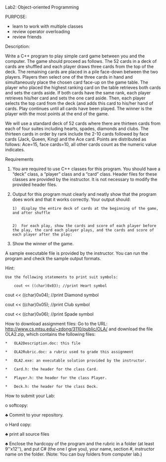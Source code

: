 Lab2: Object-oriented Programming

PURPOSE: 

*	learn to work with multiple classes
*	review operator overloading
*	review friends

Description:

Write a C++ program to play simple card game between you and the computer.  The game should proceed as follows.  The 52 cards in a deck of cards are shuffled and each player draws three cards from the top of the deck.  The remaining cards are placed in a pile face-down between the two players.  Players then select one of the three cards in hand and simultaneously place the chosen card face-up on the game table.  The player who placed the highest ranking card on the table retrieves both cards and sets the cards aside.  If both cards have the same rank, each player retrieves his/her card and sets the one card aside.  Then, each player selects the top card from the deck (and adds this card to his/her hand of cards.  Play continues until all cards have been played.  The winner is the player with the most points at the end of the game.


We will use a standard deck of 52 cards where there are thirteen cards from each of four suites including hearts, spades, diamonds and clubs.  The thirteen cards in order by rank include the 2-10 cards followed by face cards (Jack, Queen, King) and the Ace card.  Points are distributed as follows:  Ace=15, face cards=10, all other cards count as the numeric value indicates.


Requirements

1)	You are required to use C++ classes for this program.  You should have a “deck” class, a “player” class and a “card” class. Header files for these classes are provided by the instructor. It is not necessary to modify the provided header files.

2)	Output for this program must clearly and neatly show that the program does work and that it works correctly.  Your output should:

		1)	display the entire deck of cards at the beginning of the game, and after shuffle 


		2)	For each play, show the cards and score of each player before the play, the card each player plays, and the cards and score of each player after the play:

3)	Show the winner of the game.

A sample executable file is provided by the instructor. You can run the program and check the sample output formats.


Hint:

	Use the following statements to print suit symbols:

		cout << ((char)0x03); //print Heart symbol 	

cout << ((char)0x04); //print Diamond symbol 	

cout << ((char)0x05); //print Club symbol 	

cout << ((char)0x06); //print Spade symbol

How to download assignment files:
Go to the URL: http://www.cs.mtsu.edu/~zdong/3110/public/OLA/ and download the file OLA2.zip, which contains the following files:

	*	OLA2Description.doc: this file

	*	OLA2Rubric.doc: a rubric used to grade this assignment

	*	OLA2.exe: an executable solution provided by the instructor.

	*	Card.h: the header for the class Card.

	*	Player.h: the header for the class Player.

	*	Deck.h: the header for the class Deck.


How to submit your Lab:

o	softcopy: 

♣	Commit to your repository.

o	Hard copy:

♣	print all source files 

♣	Enclose the hardcopy of the program and the rubric in a folder (at least 9''x12''), and put C# (the one I give you), your name, section #, instructor name on the folder. (Note: You can buy folders from computer lab.) 

